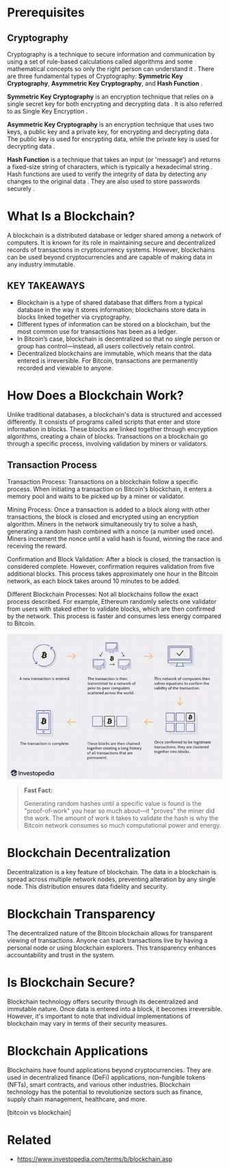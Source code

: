 # Prerequisites

## Cryptography

Cryptography is a technique to secure information and communication by
using a set of rule-based calculations called algorithms and some
mathematical concepts so only the right person can understand it .
There are three fundamental types of Cryptography: **Symmetric Key
Cryptography**, **Asymmetric Key Cryptography**, and **Hash Function**
. 

**Symmetric Key Cryptography** is an encryption technique that relies on
a single secret key for both encrypting and decrypting data . It is
also referred to as Single Key Encryption . 

**Asymmetric Key Cryptography** is an encryption technique that uses two
keys, a public key and a private key, for encrypting and decrypting data
. The public key is used for encrypting data, while the private key is
used for decrypting data . 

**Hash Function** is a technique that takes an input (or 'message') and
returns a fixed-size string of characters, which is typically a
hexadecimal string . Hash functions are used to verify the integrity of
data by detecting any changes to the original data . They are also used
to store passwords securely .

# What Is a Blockchain? 

A blockchain is a distributed database or ledger
shared among a network of computers. It is known for its role in
maintaining secure and decentralized records of transactions in
cryptocurrency systems. However, blockchains can be used beyond
cryptocurrencies and are capable of making data in any industry
immutable.

## KEY TAKEAWAYS

- Blockchain is a type of shared database that differs from a typical
	database in the way it stores information; blockchains store data in
	blocks linked together via cryptography.
- Different types of information can be stored on a blockchain, but the
	most common use for transactions has been as a ledger. 
- In Bitcoin’s case, blockchain is decentralized so that no single
	person or group has control—instead, all users collectively retain
	control.
- Decentralized blockchains are immutable, which means that the data
	entered is irreversible. For Bitcoin, transactions are permanently
	recorded and viewable to anyone.

# How Does a Blockchain Work? 

Unlike traditional databases, a blockchain's
data is structured and accessed differently. It consists of programs
called scripts that enter and store information in blocks. These blocks
are linked together through encryption algorithms, creating a chain of
blocks. Transactions on a blockchain go through a specific process,
involving validation by miners or validators.

## Transaction Process

Transaction Process: 
Transactions on a blockchain follow a specific process. When initiating
a transaction on Bitcoin's blockchain, it enters a memory pool and waits
to be picked up by a miner or validator.

Mining Process: 
Once a transaction is added to a block along with other transactions,
the block is closed and encrypted using an encryption algorithm. Miners
in the network simultaneously try to solve a hash, generating a random
hash combined with a nonce (a number used once). Miners increment the
nonce until a valid hash is found, winning the race and receiving the
reward.

Confirmation and Block Validation: 
After a block is closed, the transaction is considered complete.
However, confirmation requires validation from five additional blocks.
This process takes approximately one hour in the Bitcoin network, as
each block takes around 10 minutes to be added.

Different Blockchain Processes: 
Not all blockchains follow the exact process described. For example,
Ethereum randomly selects one validator from users with staked ether to
validate blocks, which are then confirmed by the network. This process
is faster and consumes less energy compared to Bitcoin.

![transaction-process.jpg](./assets/transaction-process.jpg)

> **Fast Fact:**
>
> Generating random hashes until a specific value is found is the
> "proof-of-work" you hear so much about—it "proves" the miner did the
> work. The amount of work it takes to validate the hash is why the
> Bitcoin network consumes so much computational power and energy.
# Blockchain Decentralization 

Decentralization is a key feature of
blockchain. The data in a blockchain is spread across multiple network
nodes, preventing alteration by any single node. This distribution
ensures data fidelity and security.

# Blockchain Transparency 

The decentralized nature of the Bitcoin
blockchain allows for transparent viewing of transactions. Anyone can
track transactions live by having a personal node or using blockchain
explorers. This transparency enhances accountability and trust in the
system.

# Is Blockchain Secure? 

Blockchain technology offers security through its
decentralized and immutable nature. Once data is entered into a block,
it becomes irreversible. However, it's important to note that individual
implementations of blockchain may vary in terms of their security
measures.

# Blockchain Applications 

Blockchains have found applications beyond
cryptocurrencies. They are used in decentralized finance (DeFi)
applications, non-fungible tokens (NFTs), smart contracts, and various
other industries. Blockchain technology has the potential to
revolutionize sectors such as finance, supply chain management,
healthcare, and more.


[bitcoin vs blockchain]


# Related

* https://www.investopedia.com/terms/b/blockchain.asp
